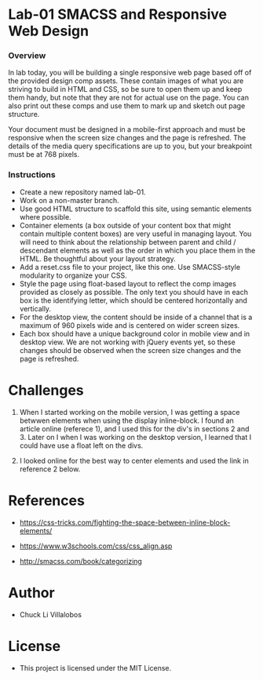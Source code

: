 # Lab-01 SMACSS and Responsive Web Design

### Overview
In lab today, you will be building a single responsive web page based off of the provided design comp assets. These contain images of what you are striving to build in HTML and CSS, so be sure to open them up and keep them handy, but note that they are not for actual use on the page. You can also print out these comps and use them to mark up and sketch out page structure.

Your document must be designed in a mobile-first approach and must be responsive when the screen size changes and the page is refreshed. The details of the media query specifications are up to you, but your breakpoint must be at 768 pixels.

### Instructions
- Create a new repository named lab-01.
- Work on a non-master branch.
- Use good HTML structure to scaffold this site, using semantic elements where possible.
- Container elements (a box outside of your content box that might contain multiple content boxes) are very useful in managing layout. You will need to think about the relationship between parent and child / descendant elements as well as the order in which you place them in the HTML. Be thoughtful about your layout strategy.
- Add a reset.css file to your project, like this one.
Use SMACSS-style modularity to organize your CSS.
- Style the page using float-based layout to reflect the comp images provided as closely as possible. The only text you should have in each box is the identifying letter, which should be centered horizontally and vertically.
- For the desktop view, the content should be inside of a channel that is a maximum of 960 pixels wide and is centered on wider screen sizes.
- Each box should have a unique background color in mobile view and in desktop view. We are not working with jQuery events yet, so these changes should be observed when the screen size changes and the page is refreshed.

# Challenges
1. When I started working on the mobile version, I was getting a space betwwen elements when using the display inline-block. I found an article online (referece 1), and I used this for the div's in sections 2 and 3. Later on I when I was working on the desktop version, I learned that I could have use a float left on the divs. 

2. I looked online for the best way to center elements and used the link in reference 2 below. 

# References

- https://css-tricks.com/fighting-the-space-between-inline-block-elements/

- https://www.w3schools.com/css/css_align.asp

- http://smacss.com/book/categorizing

# Author 
- Chuck Li Villalobos

# License
- This project is licensed under the MIT License. 